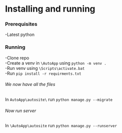 # Installing and running

### Prerequisites

-Latest python

### Running

-Clone repo <br>
-Create a venv in `\AutoApp` using `python -m venv .`<br>
-Run venv using `\Scripts\activate.bat` <br>
-Run `pip install -r requirments.txt` <br>

###### We now have all the files 
In `AutoApp\autosite\` run `python manage.py --migrate`

###### Now run server
In `\AutoApp\autosite` run `python manage.py --runserver`
